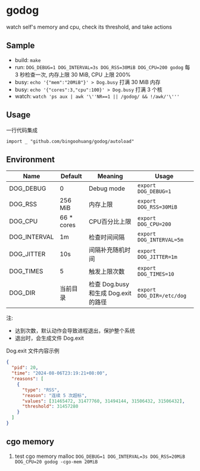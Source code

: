 # godog

watch self's memory and cpu, check its threshold, and take actions

## Sample

- build: `make`
- run: `DOG_DEBUG=1 DOG_INTERVAL=3s DOG_RSS=30MiB DOG_CPU=200 godog` 每 3 秒检查一次, 内存上限 30 MiB, CPU 上限 200%
- busy: `echo '{"mem":"20MiB"}' > Dog.busy` 打满 30 MiB 内存
- busy: `echo '{"cores":3,"cpu":100}' > Dog.busy` 打满 3 个核
- watch: `watch 'ps aux | awk '\''NR==1 || /godog/ && !/awk/'\'''`

## Usage

一行代码集成

`import _ "github.com/bingoohuang/godog/autoload"`

## Environment

| Name         | Default    | Meaning                      | Usage                     |
|--------------|------------|------------------------------|---------------------------|
| DOG_DEBUG    | 0          | Debug mode                   | `export DOG_DEBUG=1`      |
| DOG_RSS      | 256 MiB    | 内存上限                         | `export DOG_RSS=30MiB`    |
| DOG_CPU      | 66 * cores | CPU百分比上限                     | `export DOG_CPU=200`      |
| DOG_INTERVAL | 1m         | 检查时间间隔                       | `export DOG_INTERVAL=5m`  |
| DOG_JITTER   | 10s        | 间隔补充随机时间                     | `export DOG_JITTER=1m`    |
| DOG_TIMES    | 5          | 触发上限次数                       | `export DOG_TIMES=10`     |
| DOG_DIR      | 当前目录       | 检查 Dog.busy 和生成 Dog.exit 的路径 | `export DOG_DIR=/etc/dog` |

注:

- 达到次数，默认动作会导致进程退出，保护整个系统
- 退出时，会生成文件 Dog.exit

Dog.exit 文件内容示例

```json
{
  "pid": 20,
  "time": "2024-08-06T23:19:21+08:00",
  "reasons": [
    {
      "type": "RSS",
      "reason": "连续 5 次超标",
      "values": [31465472, 31477760, 31494144, 31506432, 31506432],
      "threshold": 31457280
    }
  ]
}
```

##  cgo memory

1. test cgo memory malloc `DOG_DEBUG=1 DOG_INTERVAL=3s DOG_RSS=20MiB DOG_CPU=20 godog -cgo-mem 20MiB`

